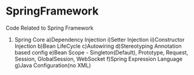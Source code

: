 # SpringFramework
Code Related to Spring Framework

1. Spring Core
a)Dependency Injection
i)Setter Injection
ii)Constructor Injection
b)Bean LifeCycle
c)Autowiring
d)Stereotyping Annotation based config
e)Bean Scope - Singleton(Default), Prototype, Request, Session, GlobalSession, WebSocket
f)Spring Expression Language
g)Java Configuration(no XML)

